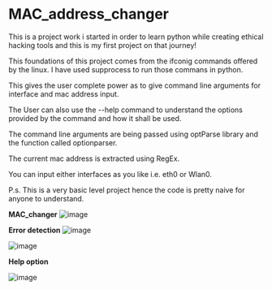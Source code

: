 # MAC_address_changer
This is a project work i started in order to learn python while creating ethical hacking tools and this is my first project on that journey! 

This foundations of this project comes from the ifconig commands offered by the linux. 
I have used supprocess to run those commans in python. 

This gives the user complete power as to give command line arguments for interface and mac address input.

The User can also use the --help command to understand the options provided by the command and how it shall be used.

The command line arguments are being passed using optParse library and the function called optionparser. 

The current mac address is extracted using RegEx. 

You can input either interfaces as you like i.e. eth0 or Wlan0.

P.s. This is a very basic level project hence the code is pretty naive for anyone to understand.

**MAC_changer**
![image](https://user-images.githubusercontent.com/42888633/128905595-c34e5ba1-503e-4d38-8060-807a8c2be42a.png)

**Error detection**
![image](https://user-images.githubusercontent.com/42888633/128905716-e520904c-0d22-4f6f-9240-e3e77f7760f7.png)

![image](https://user-images.githubusercontent.com/42888633/128905794-06de37ba-c32e-4204-8afd-d2229e13b65a.png)


**Help option**

![image](https://user-images.githubusercontent.com/42888633/128905965-3257fa76-a377-43ea-93b2-29395ab9b895.png)

